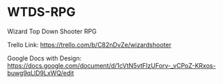 # WTDS-RPG
Wizard Top Down Shooter RPG

Trello Link:
https://trello.com/b/C82nDvZe/wizardshooter

Google Docs with Design:
https://docs.google.com/document/d/1cVtN5vtFIzUForv-_vCPoZ-KRxos-buwg9qLlD9LxWQ/edit
